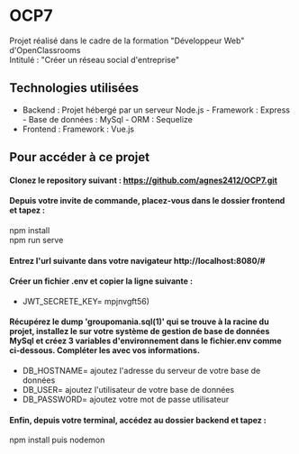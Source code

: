 # OCP7
Projet réalisé dans le cadre de la formation "Développeur Web" d'OpenClassrooms  
Intitulé : "Créer un réseau social d'entreprise"  
## Technologies utilisées
* Backend :  Projet hébergé par un serveur Node.js  - Framework : Express  - Base de données : MySql - ORM : Sequelize  
* Frontend : Framework : Vue.js
## Pour accéder à ce projet  
#### Clonez le repository suivant : https://github.com/agnes2412/OCP7.git
#### Depuis votre invite de commande, placez-vous dans le dossier frontend et tapez :  
npm install  
npm run serve
#### Entrez l'url suivante dans votre navigateur http://localhost:8080/#
#### Créer un fichier .env et copier la ligne suivante :  
* JWT_SECRETE_KEY= mpjnvgft56)  
#### Récupérez le dump 'groupomania.sql(1)' qui se trouve à la racine du projet, installez le sur votre système de gestion de base de données MySql et créez 3 variables d'environnement dans le fichier.env comme ci-dessous. Compléter les avec vos informations.  
* DB_HOSTNAME= ajoutez l'adresse du serveur de votre base de données
* DB_USER= ajoutez l'utilisateur de votre base de données
* DB_PASSWORD= ajoutez votre mot de passe utilisateur
#### Enfin, depuis votre terminal, accédez au dossier backend et tapez :  
npm install puis nodemon 


